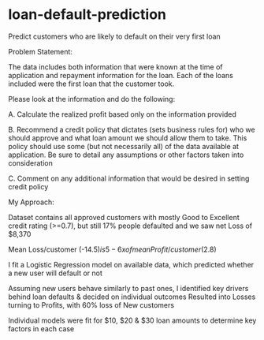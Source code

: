 # loan-default-prediction
Predict customers who are likely to default on their very first loan

Problem Statement:

The data includes both information that were known at the time of application and repayment information for the loan. 
Each of the loans included were the first loan that the customer took.

Please look at the information and do the following:

A. Calculate the realized profit based only on the information provided

B. Recommend a credit policy that dictates (sets business rules for) who we should approve and what loan amount we should allow them to take. This policy should use some (but not necessarily all) of the data available at application. Be sure to detail any assumptions or other factors taken into consideration

C. Comment on any additional information that would be desired in setting credit policy


My Approach:

Dataset contains all approved customers with mostly Good to Excellent credit rating (>=0.7), but still 17% people defaulted and we saw net Loss of $8,370

Mean Loss/customer (-$14.5) is 5-6x of mean Profit/customer ($2.8)

I fit a Logistic Regression model on available data, which predicted whether a new user will default or not

Assuming new users behave similarly to past ones, I identified key drivers behind loan defaults & decided on individual outcomes
Resulted into Losses turning to Profits, with 60% loss of New customers

Individual models were fit for $10, $20 & $30 loan amounts to determine key factors in each case
